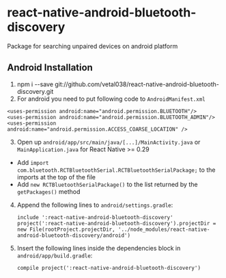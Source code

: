 # react-native-android-bluetooth-discovery
Package for searching unpaired devices on android platform

## Android Installation
1. npm i --save git://github.com/vetal038/react-native-android-bluetooth-discovery.git
2. For android you need to put following code to `AndroidManifest.xml`
```
<uses-permission android:name="android.permission.BLUETOOTH"/>
<uses-permission android:name="android.permission.BLUETOOTH_ADMIN"/>
<uses-permission android:name="android.permission.ACCESS_COARSE_LOCATION" />
```
3. Open up `android/app/src/main/java/[...]/MainActivity.java` or `MainApplication.java` for React Native >= 0.29
  - Add `import com.bluetooth.RCTBluetoothSerial.RCTBluetoothSerialPackage;` to the imports at the top of the file
  - Add `new RCTBluetoothSerialPackage()` to the list returned by the `getPackages()` method
4. Append the following lines to `android/settings.gradle`:
    ```
    include ':react-native-android-bluetooth-discovery'
    project(':react-native-android-bluetooth-discovery').projectDir = new File(rootProject.projectDir, '../node_modules/react-native-android-bluetooth-discovery/android')
    ```
5. Insert the following lines inside the dependencies block in `android/app/build.gradle`:
    ```
    compile project(':react-native-android-bluetooth-discovery')
    ```
